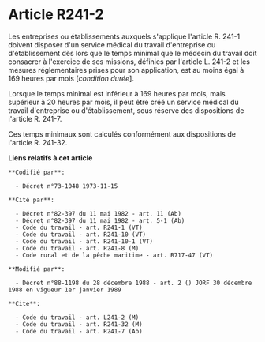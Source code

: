 # Article R241-2

Les entreprises ou établissements auxquels s'applique l'article R.  241-1 doivent disposer d'un service médical du travail
d'entreprise ou d'établissement dès lors que le temps minimal que le médecin du travail doit consacrer à l'exercice de ses
missions, définies par l'article L. 241-2 et les mesures réglementaires prises pour son application, est au moins égal à 169
heures par mois [*condition durée*].

Lorsque le temps minimal est inférieur à 169 heures par mois, mais supérieur à 20 heures par mois, il peut être créé un
service médical du travail d'entreprise ou d'établissement, sous réserve des dispositions de l'article R. 241-7.

Ces temps minimaux sont calculés conformément aux dispositions de l'article R. 241-32.

**Liens relatifs à cet article**

	**Codifié par**:

	  - Décret n°73-1048 1973-11-15

	**Cité par**:

	  - Décret n°82-397 du 11 mai 1982 - art. 11 (Ab)
	  - Décret n°82-397 du 11 mai 1982 - art. 5-1 (Ab)
	  - Code du travail - art. R241-1 (VT)
	  - Code du travail - art. R241-10 (VT)
	  - Code du travail - art. R241-10-1 (VT)
	  - Code du travail - art. R241-8 (M)
	  - Code rural et de la pêche maritime - art. R717-47 (VT)

	**Modifié par**:

	  - Décret n°88-1198 du 28 décembre 1988 - art. 2 () JORF 30 décembre 1988 en vigueur 1er janvier 1989

	**Cite**:

	  - Code du travail - art. L241-2 (M)
	  - Code du travail - art. R241-32 (M)
	  - Code du travail - art. R241-7 (Ab)
